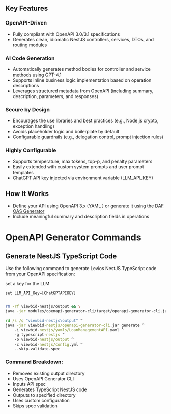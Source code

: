 ## Key Features
###  OpenAPI-Driven
- Fully compliant with OpenAPI 3.0/3.1 specifications
- Generates clean, idiomatic NestJS controllers, services, DTOs, and routing modules

### AI Code Generation
- Automatically generates method bodies for controller and service methods using GPT-4.1
- Supports inline business logic implementation based on operation descriptions
- Leverages structured metadata from OpenAPI (including summary, description, parameters, and responses)

### Secure by Design
 - Encourages the use libraries and best practices (e.g., Node.js crypto, exception handling)
 - Avoids placeholder logic and boilerplate by default
- Configurable guardrails (e.g., delegation control, prompt injection rules)

### Highly Configurable
 - Supports temperature, max tokens, top-p, and penalty parameters
 - Easily extended with custom system prompts and user prompt templates
 - ChatGPT API key injected via environment variable (LLM_API_KEY)

## How It Works
- Define your API using OpenAPI 3.x (YAML ) or generate it using the [DAF OAS Generator](https://github.com/FreeTAKTeam/DAF_OAS_Generator)
- Include meaningful summary and description fields in operations


# OpenAPI Generator Commands

## Generate NestJS TypeScript Code

Use the following command to generate Levios NestJS TypeScript code from your OpenAPI specification:

set a key for the LLM
```
set LLM_API_Key=[ChatGPTAPIKEY]
```


```bash

rm -rf viewbid-nestjs/output && \
java -jar modules/openapi-generator-cli/target/openapi-generator-cli.jar generate -c viewbid-nestjs/config.yml
```

``` cmd
rd /s /q "viewbid-nestjs\output" ^
java -jar viewbid-nestjs/openapi-generator-cli.jar generate ^
    -i viewbid-nestjs/yamls/LoanManagementAPI.yaml ^
    -g typescript-nestjs ^
    -o viewbid-nestjs/output ^
    -c viewbid-nestjs/config.yml ^
    --skip-validate-spec
```


### Command Breakdown:
- Removes existing output directory
- Uses OpenAPI Generator CLI
- Inputs  API spec
- Generates TypeScript NestJS code
- Outputs to specified directory
- Uses custom configuration
- Skips spec validation
